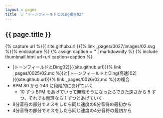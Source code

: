 ```yaml
---
layout : pages
title  : "トーンフィールドとDing複合02"
---
```


## {{ page.title }}

{% capture url %}{{ site.github.url }}{% link _pages/0027/images/02.svg %}{% endcapture %}
{% assign caption = '' | markdownify %}
{% include thumbnail.html url=url caption=caption %}

* [トーンフィールドとDing02]({{site.github.url}}{% link _pages/0025/02.md %})と[トーンフィールドとDing(高速)02]({{site.github.url}}{% link _pages/0026/02.md %})の複合
* BPM 80 から 240 に段階的にあげていく
  * 10 ずつ BPM をあげていって無理そうになったらできた速さから 5 ずつ、それでも無理なら 1 ずつとあげていく
* 8分音符の部分でミスをしたら同じ速度の8分音符の最初から
* 4分音符の部分でミスをしたら同じ速度の4分音符の最初から